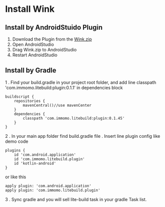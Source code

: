 # Install Wink

## Install by AndroidStuido Plugin
1. Download the Plugin from the [Wink.zip](https://s.momocdn.com/s1/u/dcehhhadi/Wink-0.0.3.zip)
2. Open AndroidStudio 
3. Drag Wink.zip to AndroidStudio 
4. Restart AndroidStudio


## Install by Gradle
1 . Find your build.gradle in your project root folder, and add line classpath 'com.immomo.litebuild:plugin:0.1.1' in dependencies block
```
buildscript {
    repositories {
        mavenCentral()//use mavenCenter
    }
    dependencies {
        classpath 'com.immomo.litebuild:plugin:0.1.45'
    }
}
```
2 . In your main app folder find build.gradle file . Insert line plugin config like demo code
```
plugins {
    id 'com.android.application'
    id 'com.immomo.litebuild.plugin'
    id 'kotlin-android'
}
```
or like this 

    apply plugin: 'com.android.application'
    apply plugin: 'com.immomo.litebuild.plugin'

3 . Sync gradle and you will sell lite-build task in your gradle Task list.